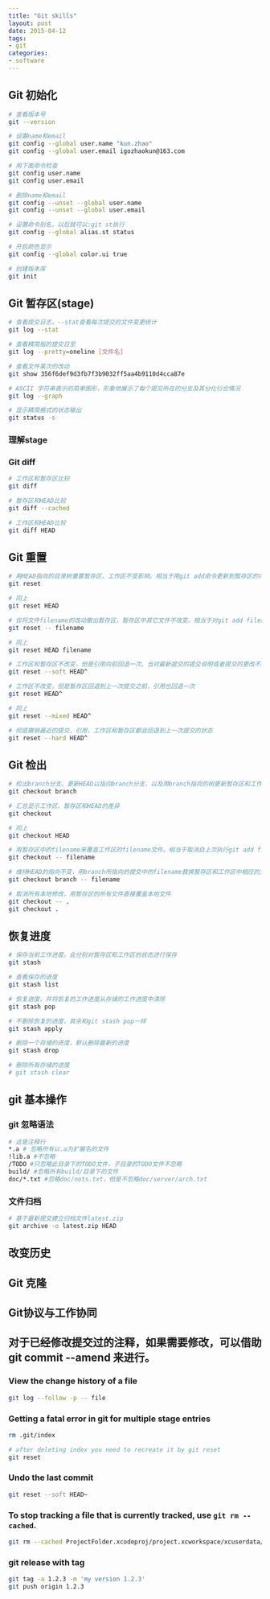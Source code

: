 ```yaml
---
title: "Git skills"
layout: post
date: 2015-04-12
tags:
- git
categories:
- software
---
```


## Git 初始化

```bash
# 查看版本号
git --version

# 设置name和email
git config --global user.name "kun.zhao"
git config --global user.email igozhaokun@163.com

# 用下面命令检查
git config user.name
git config user.email

# 删除name和email
git config --unset --global user.name
git config --unset --global user.email

# 设置命令别名，以后就可以:git st执行
git config --global alias.st status

# 开启颜色显示
git config --global color.ui true

# 创建版本库
git init
```

## Git 暂存区(stage)

```bash
# 查看提交日志，--stat查看每次提交的文件变更统计
git log --stat

# 查看精简版的提交日至
git log --pretty=oneline [文件名]

# 查看文件某次的改动
git show 356f6def9d3fb7f3b9032ff5aa4b9110d4cca87e

# ASCII 字符串表示的简单图形，形象地展示了每个提交所在的分支及其分化衍合情况
git log --graph

# 显示精简格式的状态输出
git status -s
```

### 理解stage

### Git diff

```bash
# 工作区和暂存区比较
git diff

# 暂存区和HEAD比较
git diff --cached

# 工作区和HEAD比较
git diff HEAD
```

## Git 重置

```bash
# 用HEAD指向的目录树重置暂存区，工作区不受影响。相当于用git add命令更新到暂存区的内容撤出暂存区
git reset

# 同上
git reset HEAD

# 仅将文件filename的改动撤出暂存区，暂存区中其它文件不改变。相当于对git add filename的反向操作
git reset -- filename

# 同上
git reset HEAD filename

# 工作区和暂存区不改变，但是引用向前回退一次。当对最新提交的提交说明或者提交的更改不满意时，撤销最新的提交以便重新提交
git reset --soft HEAD^

# 工作区不改变，但是暂存区回退到上一次提交之前，引用也回退一次
git reset HEAD^

# 同上
git reset --mixed HEAD^

# 彻底撤销最近的提交，引用，工作区和暂存区都会回退到上一次提交的状态
git reset --hard HEAD^
```

## Git 检出

```bash
# 检出branch分支。更新HEAD以指向branch分支，以及用branch指向的树更新暂存区和工作区
git checkout branch

# 汇总显示工作区、暂存区和HEAD的差异
git checkout

# 同上
git checkout HEAD

# 用暂存区中的filename来覆盖工作区的filename文件。相当于取消自上次执行git add filename以来的本地修改。这个命令很危险，本地修改会悄无声息的覆盖，毫不留情
git checkout -- filename

# 维持HEAD的指向不变，用branch所指向的提交中的filename替换暂存区和工作区中相应的文件
git checkout branch -- filename

# 取消所有本地修改，用暂存区的所有文件直接覆盖本地文件
git checkout -- .
git checkout .
```

## 恢复进度

```bash
# 保存当前工作进度。会分别对暂存区和工作区的状态进行保存
git stash

# 查看保存的进度
git stash list

# 恢复进度，并将恢复的工作进度从存储的工作进度中清除
git stash pop

# 不删除恢复的进度，其余和git stash pop一样
git stash apply

# 删除一个存储的进度，默认删除最新的进度
git stash drop

# 删除所有存储的进度
# git stash clear
```

## git 基本操作

### git 忽略语法

```bash
# 这是注释行
*.a # 忽略所有以.a为扩展名的文件
!lib.a #不忽略
/TODO #只忽略此目录下的TODO文件，子目录的TODO文件不忽略
build/ #忽略所有build/目录下的文件
doc/*.txt #忽略doc/nots.txt，但是不忽略doc/server/arch.txt
```

### 文件归档

```bash
# 基于最新提交建立归档文件latest.zip
git archive -o latest.zip HEAD
```

## 改变历史

## Git 克隆

## Git协议与工作协同

## 对于已经修改提交过的注释，如果需要修改，可以借助 git commit --amend 来进行。

### View the change history of a file

```bash
git log --follow -p -- file
```

### Getting a fatal error in git for multiple stage entries

```bash
rm .git/index

# after deleting index you need to recreate it by git reset
git reset
```

### Undo the last commit

```bash
git reset --soft HEAD~  
```

### To stop tracking a file that is currently tracked, use `git rm --cached`.

```bash
git rm --cached ProjectFolder.xcodeproj/project.xcworkspace/xcuserdata/myUserName.xcuserdatad/UserInterfaceState.xcuserstate
```

### git release with tag

```bash
git tag -a 1.2.3 -m 'my version 1.2.3'
git push origin 1.2.3
```